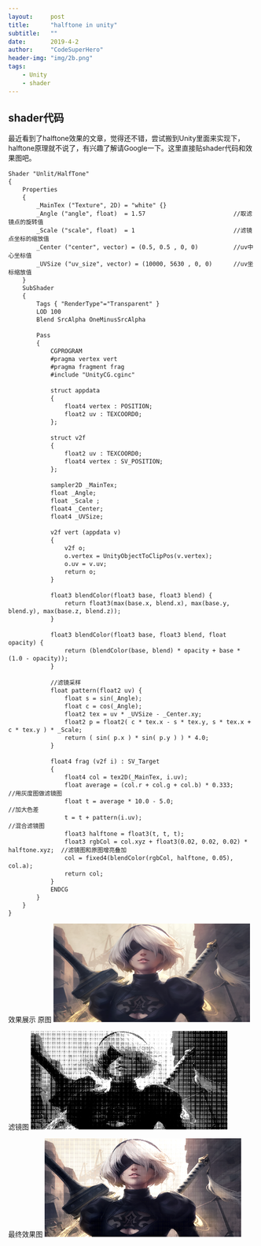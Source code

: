 ```yaml
---
layout:     post
title:      "halftone in unity"
subtitle:   ""
date:       2019-4-2
author:     "CodeSuperHero"
header-img: "img/2b.png"
tags:
    - Unity
    - shader
---
```




<h2>shader代码</h2>

最近看到了halftone效果的文章，觉得还不错，尝试搬到Unity里面来实现下，halftone原理就不说了，有兴趣了解请Google一下。这里直接贴shader代码和效果图吧。

```
Shader "Unlit/HalfTone"
{
    Properties
    {
        _MainTex ("Texture", 2D) = "white" {}
        _Angle ("angle", float)  = 1.57                         //取滤镜点的旋转值
        _Scale ("scale", float)  = 1                            //滤镜点坐标的缩放值
        _Center ("center", vector) = (0.5, 0.5 , 0, 0)          //uv中心坐标值
        _UVSize ("uv_size", vector) = (10000, 5630 , 0, 0)      //uv坐标缩放值
    }
    SubShader
    {
        Tags { "RenderType"="Transparent" }
        LOD 100
        Blend SrcAlpha OneMinusSrcAlpha

        Pass
        {
            CGPROGRAM
            #pragma vertex vert
            #pragma fragment frag
            #include "UnityCG.cginc"

            struct appdata
            {
                float4 vertex : POSITION;
                float2 uv : TEXCOORD0;
            };

            struct v2f
            {
                float2 uv : TEXCOORD0;
                float4 vertex : SV_POSITION;
            };

            sampler2D _MainTex;
            float _Angle;
            float _Scale ;
            float4 _Center;
            float4 _UVSize;

            v2f vert (appdata v)
            {
                v2f o;
                o.vertex = UnityObjectToClipPos(v.vertex);
                o.uv = v.uv;
                return o;
            }

            float3 blendColor(float3 base, float3 blend) {
                return float3(max(base.x, blend.x), max(base.y, blend.y), max(base.z, blend.z));
            }

            float3 blendColor(float3 base, float3 blend, float opacity) {
                return (blendColor(base, blend) * opacity + base * (1.0 - opacity));
            }

            //滤镜采样
            float pattern(float2 uv) {
                float s = sin(_Angle);
                float c = cos(_Angle);
                float2 tex = uv * _UVSize - _Center.xy;
                float2 p = float2( c * tex.x - s * tex.y, s * tex.x + c * tex.y ) * _Scale;
                return ( sin( p.x ) * sin( p.y ) ) * 4.0;
            }

            float4 frag (v2f i) : SV_Target
            {
                float4 col = tex2D(_MainTex, i.uv);
                float average = (col.r + col.g + col.b) * 0.333;                    //用灰度图做滤镜图
                float t = average * 10.0 - 5.0;                                     //加大色差
                t = t + pattern(i.uv);                                              //混合滤镜图
                float3 halftone = float3(t, t, t);
                float3 rgbCol = col.xyz + float3(0.02, 0.02, 0.02) * halftone.xyz;  //滤镜图和原图增亮叠加
                col = fixed4(blendColor(rgbCol, halftone, 0.05), col.a);
                return col;
            }
            ENDCG
        }
    }
}
```

效果展示
原图
<img src="https://raw.githubusercontent.com/CodeSuperHero/CodeSuperHero.github.io/master/img/2b.png" width = "400" height = "200" alt="图片名称"/>

滤镜图
<img src="https://raw.githubusercontent.com/CodeSuperHero/CodeSuperHero.github.io/master/img/shader/halftone_filter.png" width = "400" height = "200" alt="图片名称"/>

最终效果图
<img src="https://raw.githubusercontent.com/CodeSuperHero/CodeSuperHero.github.io/master/img/shader/halftone.png" width = "400" height = "200" alt="图片名称"/>